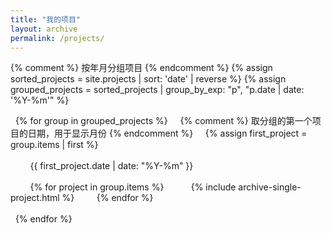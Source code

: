 ```yaml
---
title: "我的项目"
layout: archive
permalink: /projects/
---
```


{% comment %} 按年月分组项目 {% endcomment %}
{% assign sorted_projects = site.projects | sort: 'date' | reverse %}
{% assign grouped_projects = sorted_projects | group_by_exp: "p", "p.date | date: '%Y-%m'" %}

<div class="timeline-container">
  {% for group in grouped_projects %}
    {% comment %} 取分组的第一个项目的日期，用于显示月份 {% endcomment %}
    {% assign first_project = group.items | first %}
    <div class="timeline-group">
      <!-- 时间轴标记（每个月只显示一次） -->
      <div class="timeline-marker">
        {{ first_project.date | date: "%Y-%m" }}
      </div>
      <!-- 该月份的所有项目 -->
      <div class="timeline-items">
        {% for project in group.items %}
          {% include archive-single-project.html %}
        {% endfor %}
      </div>
    </div>
  {% endfor %}
</div>